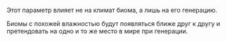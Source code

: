 Этот параметр влияет не на климат биома, а лишь на его генерацию.

Биомы с похожей влажностью будут появляться ближе друг к другу
и претендовать на одно и то же место в мире при генерации.